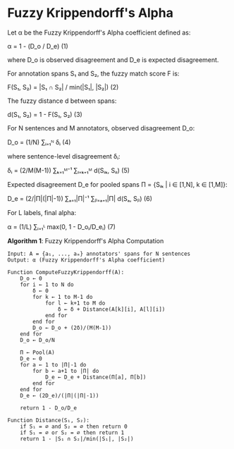 # Fuzzy Krippendorff's Alpha

Let α be the Fuzzy Krippendorff's Alpha coefficient defined as:

α = 1 - (D_o / D_e)                                                               (1)

where D_o is observed disagreement and D_e is expected disagreement.

For annotation spans S₁ and S₂, the fuzzy match score F is:

F(S₁, S₂) = |S₁ ∩ S₂| / min(|S₁|, |S₂|)                                         (2)

The fuzzy distance d between spans:

d(S₁, S₂) = 1 - F(S₁, S₂)                                                       (3)

For N sentences and M annotators, observed disagreement D_o:

D_o = (1/N) ∑ᵢ₌₁ᴺ δᵢ                                                            (4)

where sentence-level disagreement δᵢ:

δᵢ = (2/M(M-1)) ∑ₖ₌₁ᴹ⁻¹ ∑ₗ₌ₖ₊₁ᴹ d(Sᵢₖ, Sᵢₗ)                                    (5)

Expected disagreement D_e for pooled spans Π = {Sᵢₖ | i ∈ [1,N], k ∈ [1,M]}:

D_e = (2/|Π|(|Π|-1)) ∑ₐ₌₁|Π|⁻¹ ∑ᵦ₌ₐ₊₁|Π| d(Sₐ, Sᵦ)                            (6)

For L labels, final alpha:

α = (1/L) ∑ᵢ₌₁ᴸ max(0, 1 - D_oᵢ/D_eᵢ)                                          (7)

**Algorithm 1**: Fuzzy Krippendorff's Alpha Computation
```
Input: A = {a₁, ..., aₘ} annotators' spans for N sentences
Output: α (Fuzzy Krippendorff's Alpha coefficient)

Function ComputeFuzzyKrippendorff(A):
    D_o ← 0
    for i ← 1 to N do
        δ ← 0
        for k ← 1 to M-1 do
            for l ← k+1 to M do
                δ ← δ + Distance(A[k][i], A[l][i])
            end for
        end for
        D_o ← D_o + (2δ)/(M(M-1))
    end for
    D_o ← D_o/N
    
    Π ← Pool(A)
    D_e ← 0
    for a ← 1 to |Π|-1 do
        for b ← a+1 to |Π| do
            D_e ← D_e + Distance(Π[a], Π[b])
        end for
    end for
    D_e ← (2D_e)/(|Π|(|Π|-1))
    
    return 1 - D_o/D_e

Function Distance(S₁, S₂):
    if S₁ = ∅ and S₂ = ∅ then return 0
    if S₁ = ∅ or S₂ = ∅ then return 1
    return 1 - |S₁ ∩ S₂|/min(|S₁|, |S₂|)
```
